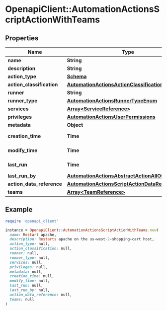 # OpenapiClient::AutomationActionsScriptActionWithTeams

## Properties

| Name | Type | Description | Notes |
| ---- | ---- | ----------- | ----- |
| **name** | **String** |  |  |
| **description** | **String** |  | [optional] |
| **action_type** | [**Schema**](Schema.md) |  |  |
| **action_classification** | [**AutomationActionsActionClassificationEnum**](AutomationActionsActionClassificationEnum.md) |  | [optional] |
| **runner** | **String** |  | [optional] |
| **runner_type** | [**AutomationActionsRunnerTypeEnum**](AutomationActionsRunnerTypeEnum.md) |  | [optional] |
| **services** | [**Array&lt;ServiceReference&gt;**](ServiceReference.md) |  | [optional] |
| **privileges** | [**AutomationActionsUserPermissions**](AutomationActionsUserPermissions.md) |  | [optional] |
| **metadata** | **Object** |  | [optional] |
| **creation_time** | **Time** | The date/time |  |
| **modify_time** | **Time** | The date/time |  |
| **last_run** | **Time** | The date/time | [optional] |
| **last_run_by** | [**AutomationActionsAbstractActionAllOfLastRunBy**](AutomationActionsAbstractActionAllOfLastRunBy.md) |  | [optional] |
| **action_data_reference** | [**AutomationActionsScriptActionDataReference**](AutomationActionsScriptActionDataReference.md) |  |  |
| **teams** | [**Array&lt;TeamReference&gt;**](TeamReference.md) |  | [optional] |

## Example

```ruby
require 'openapi_client'

instance = OpenapiClient::AutomationActionsScriptActionWithTeams.new(
  name: Restart apache,
  description: Restarts apache on the us-west-2-shopping-cart host,
  action_type: null,
  action_classification: null,
  runner: null,
  runner_type: null,
  services: null,
  privileges: null,
  metadata: null,
  creation_time: null,
  modify_time: null,
  last_run: null,
  last_run_by: null,
  action_data_reference: null,
  teams: null
)
```


